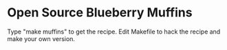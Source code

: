 Open Source Blueberry Muffins
=============================

Type "make muffins" to get the recipe. Edit Makefile to hack the recipe and make your own version.
